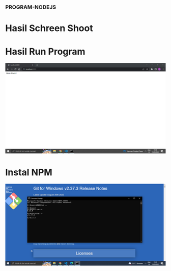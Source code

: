 ### PROGRAM-NODEJS

# Hasil Schreen Shoot

# Hasil Run Program

![Hasil](img/hasil-hellojs.PNG "Hasil")


# Instal NPM
![NPM](img/instal-npm-node.PNG "NPM")